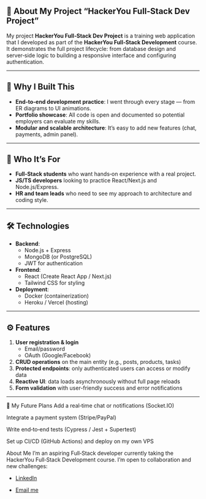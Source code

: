 ## 🚀 About My Project “HackerYou Full‑Stack Dev Project”

My project **HackerYou Full‑Stack Dev Project** is a training web application that I developed as part of the **HackerYou Full‑Stack Development** course.  
It demonstrates the full project lifecycle: from database design and server‑side logic to building a responsive interface and configuring authentication.

---

## 🎯 Why I Built This

- **End‑to‑end development practice**: I went through every stage — from ER diagrams to UI animations.  
- **Portfolio showcase**: All code is open and documented so potential employers can evaluate my skills.  
- **Modular and scalable architecture**: It’s easy to add new features (chat, payments, admin panel).

---

## 👥 Who It’s For

- **Full‑Stack students** who want hands‑on experience with a real project.  
- **JS/TS developers** looking to practice React/Next.js and Node.js/Express.  
- **HR and team leads** who need to see my approach to architecture and coding style.

---

## 🛠 Technologies

- **Backend**:  
  - Node.js + Express  
  - MongoDB (or PostgreSQL)  
  - JWT for authentication  
- **Frontend**:  
  - React (Create React App / Next.js)  
  - Tailwind CSS for styling  
- **Deployment**:  
  - Docker (containerization)  
  - Heroku / Vercel (hosting)

---

## ⚙️ Features

1. **User registration & login**  
   - Email/password  
   - OAuth (Google/Facebook)  
2. **CRUD operations** on the main entity (e.g., posts, products, tasks)  
3. **Protected endpoints**: only authenticated users can access or modify data  
4. **Reactive UI**: data loads asynchronously without full page reloads  
5. **Form validation** with user-friendly success and error notifications

---

🔭 My Future Plans
Add a real‑time chat or notifications (Socket.IO)

Integrate a payment system (Stripe/PayPal)

Write end‑to‑end tests (Cypress / Jest + Supertest)

Set up CI/CD (GitHub Actions) and deploy on my own VPS

About Me
I’m an aspiring Full‑Stack developer currently taking the HackerYou Full‑Stack Development course.
I’m open to collaboration and new challenges:

- [LinkedIn](https://www.linkedin.com/in/accunt-qwrt-87066736b)

- [Email me](mailto:fehq71@gmail.com)
